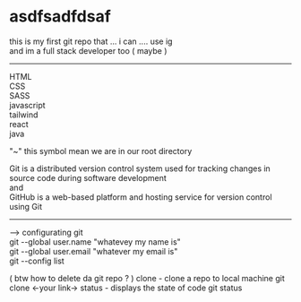 # asdfsadfdsaf
this is my first git repo that ... i can .... use ig
<br>
and im a full stack developer too ( maybe )
<hr>
HTML <br>
CSS  <br>
SASS <br>
javascript <br>
tailwind <br>
react <br>
java <br> 

"~" this symbol mean we are in our root directory <br>

Git is a distributed version control system used for tracking changes in source code during software development <br>
and <br>
GitHub is a web-based platform and hosting service for version control using Git 
<hr> 
--> configurating git <br>
git --global user.name "whatevey my name is" <br>
git --global user.email "whatever my email is" <br> 
git --config list

( btw how to delete da git repo ? ) 
clone - clone a repo to local machine 
  git clone <-your link-> 
status - displays the state of code 
  git status 




